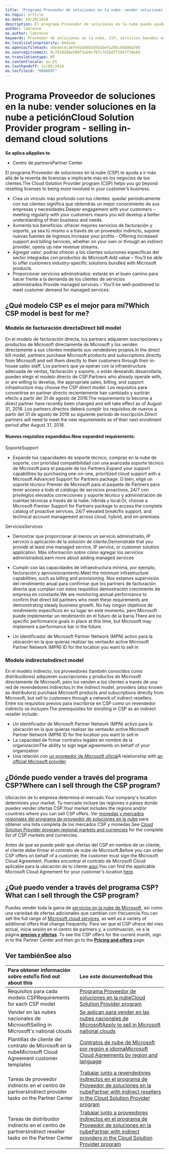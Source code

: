 ```yaml
---
title: 'Programa Proveedor de soluciones en la nube: vender soluciones en la nube bajo petición | Centro de partners'
ms.topic: article
ms.date: 10/29/2018
description: El programa Proveedor de soluciones en la nube puede ayudar a tu negocio crecer con los nuevos clientes y la nueva experiencia.
author: labrenne
ms.author: labrenne
keywords: Proveedor de soluciones en la nube, CSP, servicios basados en la nube, Azure, Office 365, Dynamics, partner de CSP, vender en CSP, partner directo, partner de CSP indirecto, revendedor de CSP indirecto, CSP directo, CSP indirecto, modelo directo, modelo indirecto, revendedor indirecto, proveedor indirecto, proveedor, distribuidor, programa proveedor de soluciones en la nube
ms.localizationpriority: medium
ms.openlocfilehash: ddeaecdca6fe918d6b3d581befa295c66b80a705
ms.sourcegitcommit: 0c7018284e589f3ab9cf97c741b07f1947f30e65
ms.translationtype: MT
ms.contentlocale: es-ES
ms.lasthandoff: 11/05/2018
ms.locfileid: "6066697"
---
```

# <a name="cloud-solution-provider-program---selling-in-demand-cloud-solutions"></a><span data-ttu-id="88092-104">Programa Proveedor de soluciones en la nube: vender soluciones en la nube a petición</span><span class="sxs-lookup"><span data-stu-id="88092-104">Cloud Solution Provider program - selling in-demand cloud solutions</span></span> 

**<span data-ttu-id="88092-105">Se aplica a</span><span class="sxs-lookup"><span data-stu-id="88092-105">Applies to</span></span>**

-  <span data-ttu-id="88092-106">Centro de partners</span><span class="sxs-lookup"><span data-stu-id="88092-106">Partner Center</span></span>

<span data-ttu-id="88092-107">El programa Proveedor de soluciones en la nube (CSP) te ayuda a ir más allá de la reventa de licencias e implicarte más en los negocios de tus clientes.</span><span class="sxs-lookup"><span data-stu-id="88092-107">The Cloud Solution Provider program (CSP) helps you go beyond reselling licenses to being more involved in your customer’s business.</span></span>
 
- <span data-ttu-id="88092-108">Crea un vínculo más profundo con tus clientes: quedar periódicamente con tus clientes significa que obtendrás un mejor conocimiento de sus empresas y necesidades.</span><span class="sxs-lookup"><span data-stu-id="88092-108">Deeper engagement with your customers – meeting regularly with your customers means you will develop a better understanding of their business and needs.</span></span>
- <span data-ttu-id="88092-109">Aumenta tus beneficios: ofrecer mejores servicios de facturación y soporte, ya sea tú mismo o a través de un proveedor indirecto, supone nuevas fuentes de ingresos.</span><span class="sxs-lookup"><span data-stu-id="88092-109">Increase your profits – Offering increased support and billing services, whether on your own or through an indirect provider, opens up new revenue streams.</span></span>  
- <span data-ttu-id="88092-110">Agregar valor: podrás ofrecer a los clientes soluciones específicas del sector integradas con productos de Microsoft.</span><span class="sxs-lookup"><span data-stu-id="88092-110">Add value – You’ll be able to offer customers industry-specific solutions bundled with Microsoft products.</span></span>
- <span data-ttu-id="88092-111">Proporcionar servicios administrados: estarás en el buen camino para hacer frente a la demanda de los clientes de servicios administrados.</span><span class="sxs-lookup"><span data-stu-id="88092-111">Provide managed services – You’ll be well-positioned to meet customer demand for managed services.</span></span> 

## <a name="which-csp-model-is-best-for-me"></a><span data-ttu-id="88092-112">¿Qué modelo CSP es el mejor para mí?</span><span class="sxs-lookup"><span data-stu-id="88092-112">Which CSP model is best for me?</span></span>

### <a name="direct-bill-model"></a><span data-ttu-id="88092-113">Modelo de facturación directa</span><span class="sxs-lookup"><span data-stu-id="88092-113">Direct bill model</span></span>

 <span data-ttu-id="88092-114">En el modelo de facturación directa, los partners adquieren suscripciones y productos de Microsoft directamente de Microsoft y los venden directamente a sus clientes mediante sus vendedores propios.</span><span class="sxs-lookup"><span data-stu-id="88092-114">In the direct bill model, partners purchase Microsoft products and subscriptions directly from Microsoft and sell them directly to their customers through their in-house sales staff.</span></span> <span data-ttu-id="88092-115">Los partners que ya operan con la infraestructura adecuada de ventas, facturación y soporte, o están deseando desarrollarla, pueden elegir el modelo directo de CSP.</span><span class="sxs-lookup"><span data-stu-id="88092-115">Partners who already operate with, or are willing to develop, the appropriate sales, billing, and support infrastructure may choose the CSP direct model.</span></span> <span data-ttu-id="88092-116">Los requisitos para convertirse en partner directo recientemente han cambiado y surtirán efecto a partir del 31 de agosto de 2018.</span><span class="sxs-lookup"><span data-stu-id="88092-116">The requirements to become a direct partner have recently been changed and will take effect as of August 31, 2018.</span></span> <span data-ttu-id="88092-117">Los partners directos deberá cumplir los requisitos de nuevos a partir del 31 de agosto de 2018 su siguiente período de inscripción.</span><span class="sxs-lookup"><span data-stu-id="88092-117">Direct partners will need to meet the new requirements as of their next enrollment period after August 31, 2018.</span></span>


#### <a name="new-expanded-requirements"></a><span data-ttu-id="88092-118">Nuevos requisitos expandidos:</span><span class="sxs-lookup"><span data-stu-id="88092-118">New expanded requirements:</span></span>

<span data-ttu-id="88092-119">Soporte</span><span class="sxs-lookup"><span data-stu-id="88092-119">Support</span></span>
- <span data-ttu-id="88092-120">Expande tus capacidades de soporte técnico, compras en la nube de soporte, con prioridad compatibilidad con una avanzada soporte técnico de Microsoft para el paquete de los Partners.</span><span class="sxs-lookup"><span data-stu-id="88092-120">Expand your support capabilities by purchasing one-on-one, prioritized cloud support with a Microsoft Advanced Support for Partners package.</span></span> <span data-ttu-id="88092-121">O bien, elige un soporte técnico Premier de Microsoft para el paquete de Partners para tener acceso a todo el catálogo de servicios proactivos, 24/7 con privilegios elevados correcciones y soporte técnico y administración de cuentas técnicas a través de la nube, híbrida y local.</span><span class="sxs-lookup"><span data-stu-id="88092-121">Or, choose a Microsoft Premier Support for Partners package to access the complete catalog of proactive services, 24/7 elevated break/fix support, and technical account management across cloud, hybrid, and on-premises.</span></span> 

<span data-ttu-id="88092-122">Servicios</span><span class="sxs-lookup"><span data-stu-id="88092-122">Services</span></span>

- <span data-ttu-id="88092-123">Demostrar que proporcionar al menos un servicio administrado, IP servicio o aplicación de la solución de cliente.</span><span class="sxs-lookup"><span data-stu-id="88092-123">Demonstrate that you provide at least one managed service, IP service, or customer solution application.</span></span> <span data-ttu-id="88092-124">Más información sobre cómo agregar los servicios administrados</span><span class="sxs-lookup"><span data-stu-id="88092-124">Learn more about adding managed services</span></span>

- <span data-ttu-id="88092-125">Cumplir con las capacidades de infraestructura mínima, por ejemplo, facturación y aprovisionamiento.</span><span class="sxs-lookup"><span data-stu-id="88092-125">Meet the minimum infrastructure capabilities, such as billing and provisioning.</span></span>
<span data-ttu-id="88092-126">Nos estamos supervisión del rendimiento anual para confirmar que los partners de facturación directa que cumplan con estos requisitos demostración crecimiento de empresa en constante.</span><span class="sxs-lookup"><span data-stu-id="88092-126">We are monitoring annual performance to confirm that direct bill partners who meet these requirements are demonstrating steady business growth.</span></span> <span data-ttu-id="88092-127">No hay ningún objetivos de rendimiento específicos en su lugar en este momento, pero Microsoft puede implementar un rendimiento en el futuro de la barra.</span><span class="sxs-lookup"><span data-stu-id="88092-127">There are no specific performance goals in place at this time, but Microsoft may implement a performance bar in the future.</span></span> 

- <span data-ttu-id="88092-128">Un identificador de Microsoft Partner Network (MPN) activo para la ubicación en la que quieras realizar las ventas</span><span class="sxs-lookup"><span data-stu-id="88092-128">An active Microsoft Partner Network (MPN) ID for the location you want to sell in</span></span>


### <a name="indirect-model"></a><span data-ttu-id="88092-129">Modelo indirecto</span><span class="sxs-lookup"><span data-stu-id="88092-129">Indirect model</span></span>

<span data-ttu-id="88092-130">En el modelo indirecto, los proveedores (también conocidos como distribuidores) adquieren suscripciones y productos de Microsoft directamente de Microsoft, pero los venden a los clientes a través de una red de revendedores indirectos.</span><span class="sxs-lookup"><span data-stu-id="88092-130">In the indirect model, providers (also known as distributors) purchase Microsoft products and subscriptions directly from Microsoft, but sell to customers through a network of indirect resellers.</span></span> <span data-ttu-id="88092-131">Entre los requisitos previos para inscribirse en CSP como un revendedor indirecto se incluyen:</span><span class="sxs-lookup"><span data-stu-id="88092-131">The prerequisites for enrolling in CSP as an indirect reseller include:</span></span>

- <span data-ttu-id="88092-132">Un identificador de Microsoft Partner Network (MPN) activo para la ubicación en la que quieras realizar las ventas</span><span class="sxs-lookup"><span data-stu-id="88092-132">An active Microsoft Partner Network (MPN) ID for the location you want to sell in</span></span>
- <span data-ttu-id="88092-133">La capacidad de firmar contratos legales en nombre de la organización</span><span class="sxs-lookup"><span data-stu-id="88092-133">The ability to sign legal agreements on behalf of your organization</span></span>
- <span data-ttu-id="88092-134">Una relación con [un proveedor de Microsoft oficial](https://partnercenter.microsoft.com/partner/find-a-provider)</span><span class="sxs-lookup"><span data-stu-id="88092-134">A relationship with [an official Microsoft provider](https://partnercenter.microsoft.com/partner/find-a-provider)</span></span>


## <a name="where-can-i-sell-through-the-csp-program"></a><span data-ttu-id="88092-135">¿Dónde puedo vender a través del programa CSP?</span><span class="sxs-lookup"><span data-stu-id="88092-135">Where can I sell through the CSP program?</span></span>

<span data-ttu-id="88092-136">Ubicación de tu empresa determina el mercado.</span><span class="sxs-lookup"><span data-stu-id="88092-136">Your company's location determines your market.</span></span> <span data-ttu-id="88092-137">Tu mercado incluye las regiones o países donde puedes vender ofertas CSP.</span><span class="sxs-lookup"><span data-stu-id="88092-137">Your market includes the regions and/or countries where you can sell CSP offers.</span></span> <span data-ttu-id="88092-138">Ver [monedas y mercados regionales del programa de proveedor de soluciones en la nube](regional-authorization-overview.md) para obtener una lista completa de los mercados CSP y monedas.</span><span class="sxs-lookup"><span data-stu-id="88092-138">See [Cloud Solution Provider program regional markets and currencies](regional-authorization-overview.md) for the complete list of CSP markets and currencies.</span></span>

<span data-ttu-id="88092-139">Antes de que se puede pedir que ofertas del CSP en nombre de un cliente, el cliente debe firmar el contrato de nube de Microsoft.</span><span class="sxs-lookup"><span data-stu-id="88092-139">Before you can order CSP offers on behalf of a customer, the customer must sign the Microsoft Cloud Agreement.</span></span> <span data-ttu-id="88092-140">Puedes encontrar el contrato de Microsoft Cloud aplicable para la ubicación de tu cliente [aquí](agreements.md).</span><span class="sxs-lookup"><span data-stu-id="88092-140">You can find the applicable Microsoft Cloud Agreement for your customer's location [here](agreements.md).</span></span>  

## <a name="what-can-i-sell-through-the-csp-program"></a><span data-ttu-id="88092-141">¿Qué puedo vender a través del programa CSP?</span><span class="sxs-lookup"><span data-stu-id="88092-141">What can I sell through the CSP program?</span></span>

<span data-ttu-id="88092-142">Puedes vender toda la gama de [servicios en la nube de Microsoft](https://partner.microsoft.com/cloud-solution-provider/products-and-services), así como una variedad de ofertas adicionales que cambian con frecuencia.</span><span class="sxs-lookup"><span data-stu-id="88092-142">You can sell the full range of [Microsoft cloud services](https://partner.microsoft.com/cloud-solution-provider/products-and-services), as well as a variety of additional offers that change frequently.</span></span> <span data-ttu-id="88092-143">Para ver que el CSP ofrece del mes actual, inicia sesión en el centro de partners y, a continuación, ve a la página [**precios y ofertas**](https://partnercenter.microsoft.com/pcv/sales) .</span><span class="sxs-lookup"><span data-stu-id="88092-143">To see the CSP offers for the current month, sign in to the Partner Center and then go to the [**Pricing and offers**](https://partnercenter.microsoft.com/pcv/sales) page.</span></span>

## <a name="see-also"></a><span data-ttu-id="88092-144">Ver también</span><span class="sxs-lookup"><span data-stu-id="88092-144">See also</span></span> 


|**<span data-ttu-id="88092-145">Para obtener información sobre esto</span><span class="sxs-lookup"><span data-stu-id="88092-145">To find out about this</span></span>**   |**<span data-ttu-id="88092-146">Lee este documento</span><span class="sxs-lookup"><span data-stu-id="88092-146">Read this</span></span>**   |
|:---------------------------|:--------------------|
|<span data-ttu-id="88092-147">Requisitos para cada modelo CSP</span><span class="sxs-lookup"><span data-stu-id="88092-147">Requirements for each CSP model</span></span>   | [<span data-ttu-id="88092-148">Programa Proveedor de soluciones en la nube</span><span class="sxs-lookup"><span data-stu-id="88092-148">Cloud Solution Provider program</span></span>](https://partnercenter.microsoft.com/partner/cloud-solution-provider)|
|<span data-ttu-id="88092-149">Vender en las nubes nacionales de Microsoft</span><span class="sxs-lookup"><span data-stu-id="88092-149">Selling in Microsoft's national clouds</span></span>   | [<span data-ttu-id="88092-150">Se aplican para vender en las nubes nacionales de Microsoft</span><span class="sxs-lookup"><span data-stu-id="88092-150">Apply to sell in Microsoft national clouds</span></span>](csp-national-clouds-overview.md)|
|<span data-ttu-id="88092-151">Plantillas de cliente del contrato de Microsoft en la nube</span><span class="sxs-lookup"><span data-stu-id="88092-151">Microsoft Cloud Agreement customer templates</span></span>   |[<span data-ttu-id="88092-152">Contratos de nube de Microsoft por región e idioma</span><span class="sxs-lookup"><span data-stu-id="88092-152">Microsoft Cloud Agreements by region and language</span></span>](agreements.md)|
|<span data-ttu-id="88092-153">Tareas de proveedor indirecto en el centro de partners</span><span class="sxs-lookup"><span data-stu-id="88092-153">Indirect provider tasks on the Partner Center</span></span>  |[<span data-ttu-id="88092-154">Trabajar junto a revendedores indirectos en el programa de Proveedor de soluciones en la nube</span><span class="sxs-lookup"><span data-stu-id="88092-154">Partner with indirect resellers in the Cloud Solution Provider program</span></span>](indirect-provider-tasks-in-partner-center.md)|
|<span data-ttu-id="88092-155">Tareas de distribuidor indirecto en el centro de partners</span><span class="sxs-lookup"><span data-stu-id="88092-155">Indirect reseller tasks on the Partner Center</span></span>   |[<span data-ttu-id="88092-156">Trabajar junto a proveedores indirectos en el programa de Proveedor de soluciones en la nube</span><span class="sxs-lookup"><span data-stu-id="88092-156">Partner with indirect providers in the Cloud Solution Provider program</span></span>](indirect-reseller-tasks-in-partner-center.md)|
